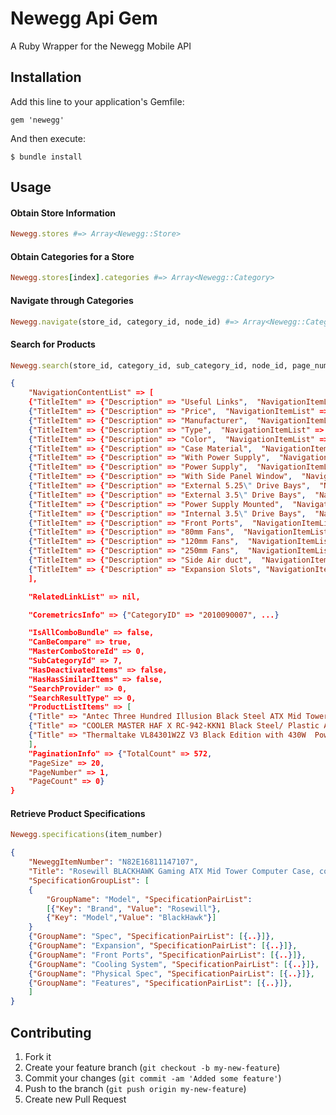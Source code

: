 # Newegg Api Gem

A Ruby Wrapper for the Newegg Mobile API

## Installation

Add this line to your application's Gemfile:

    gem 'newegg'

And then execute:

    $ bundle install

## Usage


#### Obtain Store Information
```ruby
Newegg.stores #=> Array<Newegg::Store>
```

#### Obtain Categories for a Store
```ruby
Newegg.stores[index].categories #=> Array<Newegg::Category>
```

#### Navigate through Categories
```ruby
Newegg.navigate(store_id, category_id, node_id) #=> Array<Newegg::Category>
```

#### Search for Products
```ruby
Newegg.search(store_id, category_id, sub_category_id, node_id, page_number, sort = "FEATURED") #=> json
```
```json
{
	"NavigationContentList" => [
	{"TitleItem" => {"Description" => "Useful Links",  "NavigationItemList" => [{...}]},
	{"TitleItem" => {"Description" => "Price",  "NavigationItemList" => [{...}]},
	{"TitleItem" => {"Description" => "Manufacturer",  "NavigationItemList" => [{...}]},
	{"TitleItem" => {"Description" => "Type",  "NavigationItemList" => [{...}]},
	{"TitleItem" => {"Description" => "Color",  "NavigationItemList" => [{...}]},
	{"TitleItem" => {"Description" => "Case Material",  "NavigationItemList" => [{...}]},
	{"TitleItem" => {"Description" => "With Power Supply",  "NavigationItemList" => [{...}]},
	{"TitleItem" => {"Description" => "Power Supply",  "NavigationItemList" => [{...}]},
	{"TitleItem" => {"Description" => "With Side Panel Window",  "NavigationItemList" => [{...}]},
	{"TitleItem" => {"Description" => "External 5.25\" Drive Bays",  "NavigationItemList" => [{...}]},
	{"TitleItem" => {"Description" => "External 3.5\" Drive Bays",  "NavigationItemList" => [{...}]},
	{"TitleItem" => {"Description" => "Power Supply Mounted",  "NavigationItemList" => [{...}]},
	{"TitleItem" => {"Description" => "Internal 3.5\" Drive Bays",  "NavigationItemList" => [{...}]},
	{"TitleItem" => {"Description" => "Front Ports",  "NavigationItemList" => [{...}]},
	{"TitleItem" => {"Description" => "80mm Fans",  "NavigationItemList" => [{...}]},
	{"TitleItem" => {"Description" => "120mm Fans",  "NavigationItemList" => [{...}]},
	{"TitleItem" => {"Description" => "250mm Fans",  "NavigationItemList" => [{...}]},
	{"TitleItem" => {"Description" => "Side Air duct",  "NavigationItemList" => [{...}]},
	{"TitleItem" => {"Description" => "Expansion Slots", "NavigationItemList" => [{...}]}
	],

	"RelatedLinkList" => nil,

	"CoremetricsInfo" => {"CategoryID" => "2010090007", ...}

	"IsAllComboBundle" => false,
	"CanBeCompare" => true,
	"MasterComboStoreId" => 0,
	"SubCategoryId" => 7,
	"HasDeactivatedItems" => false,
	"HasHasSimilarItems" => false,
	"SearchProvider" => 0,
	"SearchResultType" => 0,
	"ProductListItems" => [
	{"Title" => "Antec Three Hundred Illusion Black Steel ATX Mid Tower Computer Case", ...},
	{"Title" => "COOLER MASTER HAF X RC-942-KKN1 Black Steel/ Plastic ATX Full Tower Computer Case", ...}
	{"Title" => "Thermaltake VL84301W2Z V3 Black Edition with 430W  Power Supply ATX Mid Tower Computer Case", ...}
	],
	"PaginationInfo" => {"TotalCount" => 572,
	"PageSize" => 20,
	"PageNumber" => 1,
	"PageCount" => 0}
}
```
#### Retrieve Product Specifications
```ruby
Newegg.specifications(item_number) 
```

```json
{
	"NeweggItemNumber": "N82E16811147107",
	"Title": "Rosewill BLACKHAWK Gaming ATX Mid Tower Computer Case, come with Five Fans, window side panel, top HDD dock ",
	"SpecificationGroupList": [
	{
		"GroupName": "Model", "SpecificationPairList":
		[{"Key": "Brand", "Value": "Rosewill"},
		{"Key": "Model","Value": "BlackHawk"}]
	}
	{"GroupName": "Spec", "SpecificationPairList": [{..}]},
	{"GroupName": "Expansion", "SpecificationPairList": [{..}]},
	{"GroupName": "Front Ports", "SpecificationPairList": [{..}]},
	{"GroupName": "Cooling System", "SpecificationPairList": [{..}]},
	{"GroupName": "Physical Spec", "SpecificationPairList": [{..}]},
	{"GroupName": "Features", "SpecificationPairList": [{..}]},
	]
}
```
####

## Contributing

1. Fork it
2. Create your feature branch (`git checkout -b my-new-feature`)
3. Commit your changes (`git commit -am 'Added some feature'`)
4. Push to the branch (`git push origin my-new-feature`)
5. Create new Pull Request
